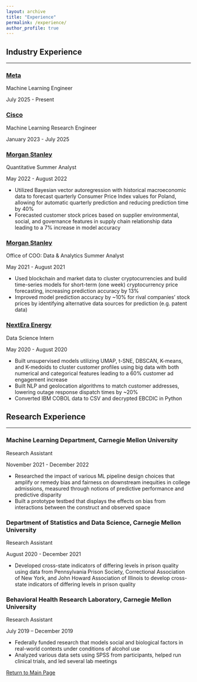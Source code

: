 ```yaml
---
layout: archive
title: "Experience"
permalink: /experience/
author_profile: true
---
```


## Industry Experience
------
### [Meta](https://www.meta.com)
Machine Learning Engineer

July 2025 - Present

### [Cisco](https://www.cisco.com)
Machine Learning Research Engineer

January 2023 - July 2025

### [Morgan Stanley](https://www.morganstanley.com)
Quantitative Summer Analyst

May 2022 - August 2022
  * Utilized Bayesian vector autoregression with historical macroeconomic data to forecast quarterly Consumer Price Index  values for Poland, allowing for automatic quarterly prediction and reducing prediction time by 40%
  * Forecasted customer stock prices based on supplier environmental, social, and governance features in supply chain  relationship data leading to a 7% increase in model accuracy

### [Morgan Stanley](https://www.morganstanley.com)
Office of COO: Data & Analytics Summer Analyst

May 2021 - August 2021
  * Used blockchain and market data to cluster cryptocurrencies and build time-series models for short-term (one week) cryptocurrency price forecasting, increasing prediction accuracy by 13%
  * Improved model prediction accuracy by ~10% for rival companies’ stock prices by identifying alternative data sources for prediction (e.g. patent data) 
  
### [NextEra Energy](http://www.nexteraenergy.com)
Data Science Intern

May 2020 - August 2020
  * Built unsupervised models utilizing UMAP, t-SNE, DBSCAN, K-means, and K-medoids to cluster customer profiles using big data with both numerical and categorical features leading to a 60% customer ad engagement increase
  * Built NLP and geolocation algorithms to match customer addresses, lowering outage response dispatch times by ~20%
  * Converted IBM COBOL data to CSV and decrypted EBCDIC in Python

## Research Experience
------
### Machine Learning Department, Carnegie Mellon University
Research Assistant

November 2021 - December 2022
  * Researched the impact of various ML pipeline design choices that amplify or remedy bias and fairness on downstream inequities in college admissions, measured through notions of predictive performance and predictive disparity
  * Built a prototype testbed that displays the effects on bias from interactions between the construct and observed space

### Department of Statistics and Data Science, Carnegie Mellon University
Research Assistant

August 2020 - December 2021
  * Developed cross-state indicators of differing levels in prison quality using data from Pennsylvania Prison Society, Correctional Association of New York, and John Howard Association of Illinois to develop cross-state indicators of differing levels in prison quality

### Behavioral Health Research Laboratory, Carnegie Mellon University
Research Assistant

July 2019 – December 2019
  * Federally funded research that models social and biological factors in real-world contexts under conditions of alcohol use
  * Analyzed various data sets using SPSS from participants, helped run clinical trials, and led several lab meetings


[Return to Main Page](https://liangeric.github.io)
